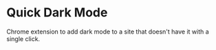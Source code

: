 # Quick Dark Mode 

Chrome extension to add dark mode to a site that doesn't have it with a single
click.
